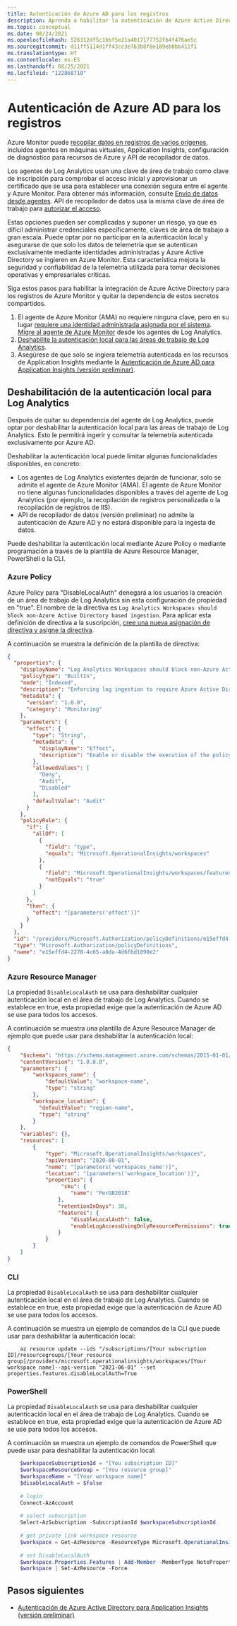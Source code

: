 ```yaml
---
title: Autenticación de Azure AD para los registros
description: Aprenda a habilitar la autenticación de Azure Active Directory (Azure AD) para Log Analytics en Azure Monitor.
ms.topic: conceptual
ms.date: 08/24/2021
ms.openlocfilehash: 526312df5c1bbf5e21a4017177752fb4f476ae5c
ms.sourcegitcommit: d11ff5114d1ff43cc3e763b8f8e189eb0bb411f1
ms.translationtype: HT
ms.contentlocale: es-ES
ms.lasthandoff: 08/25/2021
ms.locfileid: "122868710"
---
```

# <a name="azure-ad-authentication-for-logs"></a>Autenticación de Azure AD para los registros

Azure Monitor puede [recopilar datos en registros de varios orígenes](data-platform-logs.md#data-collection), incluidos agentes en máquinas virtuales, Application Insights, configuración de diagnóstico para recursos de Azure y API de recopilador de datos.

Los agentes de Log Analytics usan una clave de área de trabajo como clave de inscripción para comprobar el acceso inicial y aprovisionar un certificado que se usa para establecer una conexión segura entre el agente y Azure Monitor. Para obtener más información, consulte [Envío de datos desde agentes](data-security.md#2-send-data-from-agents). API de recopilador de datos usa la misma clave de área de trabajo para [autorizar el acceso](data-collector-api.md#authorization).

Estas opciones pueden ser complicadas y suponer un riesgo, ya que es difícil administrar credenciales específicamente, claves de área de trabajo a gran escala. Puede optar por no participar en la autenticación local y asegurarse de que solo los datos de telemetría que se autentican exclusivamente mediante identidades administradas y Azure Active Directory se ingieren en Azure Monitor. Esta característica mejora la seguridad y confiabilidad de la telemetría utilizada para tomar decisiones operativas y empresariales críticas.

Siga estos pasos para habilitar la integración de Azure Active Directory para los registros de Azure Monitor y quitar la dependencia de estos secretos compartidos.

1. El agente de Azure Monitor (AMA) no requiere ninguna clave, pero en su lugar [requiere una identidad administrada asignada por el sistema](../agents/azure-monitor-agent-overview.md#security). [Migre al agente de Azure Monitor](../agents/azure-monitor-agent-migration.md) desde los agentes de Log Analytics.
2. [Deshabilite la autenticación local para las áreas de trabajo de Log Analytics](#disable-local-authentication-for-log-analytics).
3. Asegúrese de que solo se ingiera telemetría autenticada en los recursos de Application Insights mediante la [Autenticación de Azure AD para Application Insights (versión preliminar)](../app/azure-ad-authentication.md).

## <a name="disable-local-authentication-for-log-analytics"></a>Deshabilitación de la autenticación local para Log Analytics

Después de quitar su dependencia del agente de Log Analytics, puede optar por deshabilitar la autenticación local para las áreas de trabajo de Log Analytics. Esto le permitirá ingerir y consultar la telemetría autenticada exclusivamente por Azure AD.

Deshabilitar la autenticación local puede limitar algunas funcionalidades disponibles, en concreto:

- Los agentes de Log Analytics existentes dejarán de funcionar, solo se admite el agente de Azure Monitor (AMA). El agente de Azure Monitor no tiene algunas funcionalidades disponibles a través del agente de Log Analytics (por ejemplo, la recopilación de registros personalizada o la recopilación de registros de IIS).
- API de recopilador de datos (versión preliminar) no admite la autenticación de Azure AD y no estará disponible para la ingesta de datos.

Puede deshabilitar la autenticación local mediante Azure Policy o mediante programación a través de la plantilla de Azure Resource Manager, PowerShell o la CLI.

### <a name="azure-policy"></a>Azure Policy

Azure Policy para "DisableLocalAuth" denegará a los usuarios la creación de un área de trabajo de Log Analytics sin esta configuración de propiedad en "true". El nombre de la directiva es `Log Analytics Workspaces should block non-Azure Active Directory based ingestion`. Para aplicar esta definición de directiva a la suscripción, [cree una nueva asignación de directiva y asigne la directiva](../../governance/policy/assign-policy-portal.md). 

A continuación se muestra la definición de la plantilla de directiva:

```json
{
  "properties": {
    "displayName": "Log Analytics Workspaces should block non-Azure Active Directory based ingestion.",
    "policyType": "BuiltIn",
    "mode": "Indexed",
    "description": "Enforcing log ingestion to require Azure Active Directory authentication prevents unauthenticated logs from an attacker which could lead to incorrect status, false alerts, and incorrect logs stored in the system.",
    "metadata": {
      "version": "1.0.0",
      "category": "Monitoring"
    },
    "parameters": {
      "effect": {
        "type": "String",
        "metadata": {
          "displayName": "Effect",
          "description": "Enable or disable the execution of the policy"
        },
        "allowedValues": [
          "Deny",
          "Audit",
          "Disabled"
        ],
        "defaultValue": "Audit"
      }
    },
    "policyRule": {
      "if": {
        "allOf": [
          {
            "field": "type",
            "equals": "Microsoft.OperationalInsights/workspaces"
          },
          {
            "field": "Microsoft.OperationalInsights/workspaces/features.disableLocalAuth",
            "notEquals": "true"
          }
        ]
      },
      "then": {
        "effect": "[parameters('effect')]"
      }
    }
  },
  "id": "/providers/Microsoft.Authorization/policyDefinitions/e15effd4-2278-4c65-a0da-4d6f6d1890e2",
  "type": "Microsoft.Authorization/policyDefinitions",
  "name": "e15effd4-2278-4c65-a0da-4d6f6d1890e2"
}
```

### <a name="azure-resource-manager"></a>Azure Resource Manager

La propiedad `DisableLocalAuth` se usa para deshabilitar cualquier autenticación local en el área de trabajo de Log Analytics. Cuando se establece en true, esta propiedad exige que la autenticación de Azure AD se use para todos los accesos. 

A continuación se muestra una plantilla de Azure Resource Manager de ejemplo que puede usar para deshabilitar la autenticación local:

```json
{
    "$schema": "https://schema.management.azure.com/schemas/2015-01-01/deploymentTemplate.json",
    "contentVersion": "1.0.0.0",
    "parameters": {
        "workspaces_name": {
            "defaultValue": "workspace-name",
            "type": "string"
        },
        "workspace_location": {
          "defaultValue": "region-name",
          "type": "string"
        }
    },
    "variables": {},
    "resources": [
        {
            "type": "Microsoft.OperationalInsights/workspaces",
            "apiVersion": "2020-08-01",
            "name": "[parameters('workspaces_name')]",
            "location": "[parameters('workspace_location')]",
            "properties": {
                 "sku": {
                    "name": "PerGB2018"
                },
                "retentionInDays": 30,
                "features": {
                    "disableLocalAuth": false,
                    "enableLogAccessUsingOnlyResourcePermissions": true
                }
            }
        }
    ]
}

```


### <a name="cli"></a>CLI

La propiedad `DisableLocalAuth` se usa para deshabilitar cualquier autenticación local en el área de trabajo de Log Analytics. Cuando se establece en true, esta propiedad exige que la autenticación de Azure AD se use para todos los accesos. 

A continuación se muestra un ejemplo de comandos de la CLI que puede usar para deshabilitar la autenticación local:

```azurecli
    az resource update --ids "/subscriptions/[Your subscription ID]/resourcegroups/[Your resource group]/providers/microsoft.operationalinsights/workspaces/[Your workspace name]--api-version "2021-06-01" --set properties.features.disableLocalAuth=True
```

### <a name="powershell"></a>PowerShell

La propiedad `DisableLocalAuth` se usa para deshabilitar cualquier autenticación local en el área de trabajo de Log Analytics. Cuando se establece en true, esta propiedad exige que la autenticación de Azure AD se use para todos los accesos. 

A continuación se muestra un ejemplo de comandos de PowerShell que puede usar para deshabilitar la autenticación local:

```powershell
    $workspaceSubscriptionId = "[You subscription ID]"
    $workspaceResourceGroup = "[You resource group]"
    $workspaceName = "[Your workspace name]"
    $disableLocalAuth = $false
    
    # login
    Connect-AzAccount
    
    # select subscription
    Select-AzSubscription -SubscriptionId $workspaceSubscriptionId
    
    # get private link workspace resource
    $workspace = Get-AzResource -ResourceType Microsoft.OperationalInsights/workspaces -ResourceGroupName $workspaceResourceGroup -ResourceName $workspaceName -ApiVersion "2021-06-01"
    
    # set DisableLocalAuth
    $workspace.Properties.Features | Add-Member -MemberType NoteProperty -Name DisableLocalAuth -Value $disableLocalAuth -Force
    $workspace | Set-AzResource -Force
```

## <a name="next-steps"></a>Pasos siguientes
* [Autenticación de Azure Active Directory para Application Insights (versión preliminar)](../app/azure-ad-authentication.md)